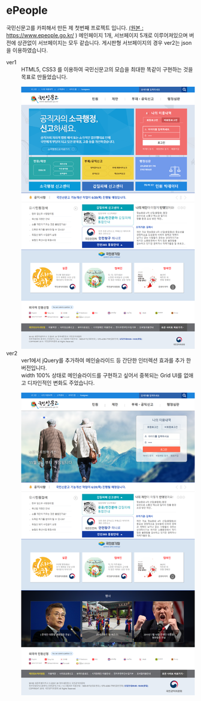 # ePeople

국민신문고를 카피해서 만든 제 첫번째 프로젝트 입니다.
<a href="https://www.epeople.go.kr/">(원본 : https://www.epeople.go.kr/ )</a>
메인페이지 1개, 서브페이지 5개로 이루어져있으며
버전에 상관없이 서브페이지는 모두 같습니다.
게시판형 서브페이지의 경우 ver2는 json을 이용하였습니다.

<dl>
<dt>ver1</dt>
<dd>
HTML5, CSS3 를 이용하여 국민신문고의 모습을 최대한 똑같이 구현하는 것을 목표로 만들었습니다.<br/><br/>
<img src="ver1-main_page.png" alt="ver1 메인페이지">
</dd>
<dt>ver2</dt>
<dd>
ver1에서 jQuery를 추가하여 메인슬라이드 등 간단한 인터렉션 효과를 추가 한 버전입니다.<br/>
width 100% 상태로 메인슬라이드를 구현하고 싶어서 중복되는 Grid UI를 없애고 디자인적인 변화도 주었습니다.<br/><br/>
<img src="ver2-main_page.png" alt="ver2 메인페이지">
</dd>
</dl>
